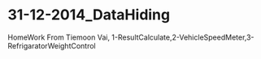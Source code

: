 31-12-2014_DataHiding
=====================

HomeWork From Tiemoon Vai, 1-ResultCalculate,2-VehicleSpeedMeter,3-RefrigaratorWeightControl
